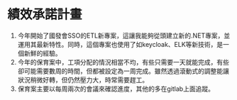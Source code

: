# 績效承諾計畫

1. 今年開始了國發會SSO的ETL新專案，這讓我能夠從頭建立新的.NET專案，並運用其最新特性。同時，這個專案也使用了如keycloak、ELK等新技術，是一個新鮮的經驗。
2. 今年的保育案中，工項分配的情況相當不均，有些只需要一天就能完成，有些卻可能需要數周的時間，但都被設定為一周完成。雖然透過滾動式的調整能讓狀況稍微好轉，但仍然壓力大，時常需要趕工。
3. 保育案主要以每周兩次的會議來確認進度，其他的多在gitlab上面追蹤。